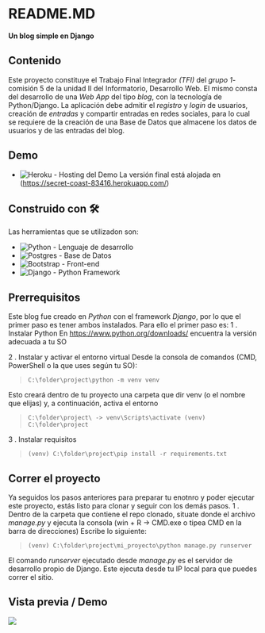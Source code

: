 # README.MD
**Un blog simple en Django**

## Contenido
Este proyecto constituye el Trabajo Final Integrador _(TFI)_ del _grupo 1_-comisión 5 de la unidad II del Informatorio, Desarrollo Web.  El mismo consta del desarrollo de una _Web App_ del tipo _blog_, con la tecnología de Python/Django. 
La aplicación debe admitir el _registro_ y _login_ de usuarios, creación de _entradas_  y compartir entradas en redes sociales, para lo cual se requiere de la creación de una Base de Datos que almacene los datos de usuarios y de las entradas del blog.

## Demo
* ![Heroku](https://img.shields.io/badge/heroku-%23430098.svg?style=for-the-badge&logo=heroku&logoColor=white) - Hosting del Demo
La versión final está alojada en (https://secret-coast-83416.herokuapp.com/)

## Construido con 🛠️
Las herramientas que se utilizadon son:

* ![Python](https://img.shields.io/badge/python-3670A0?style=for-the-badge&logo=python&logoColor=ffdd54) - Lenguaje de desarrollo
* ![Postgres](https://img.shields.io/badge/postgres-%23316192.svg?style=for-the-badge&logo=postgresql&logoColor=white) - Base de Datos
* ![Bootstrap](https://img.shields.io/badge/bootstrap-%23563D7C.svg?style=for-the-badge&logo=bootstrap&logoColor=white) - Front-end
* ![Django](https://img.shields.io/badge/django-%23092E20.svg?style=for-the-badge&logo=django&logoColor=white) - Python Framework

## Prerrequisitos
Este blog fue creado en _Python_ con el framework _Django_, por lo que el primer paso es tener ambos instalados.
Para ello el primer paso es:
1 . Instalar Python
En https://www.python.org/downloads/ encuentra la versión adecuada a tu SO

2 . Instalar y activar el entorno virtual
Desde la consola de comandos (CMD, PowerShell o la que uses según tu SO):

>``C:\folder\project\python -m venv venv``

Esto creará dentro de tu proyecto una carpeta que dir venv (o el nombre que elijas) y, a continuación, activa el entorno

>``C:\folder\project\ -> venv\Scripts\activate
>(venv) C:\folder\project``

3 . Instalar requisitos

>``(venv) C:\folder\project\pip install -r requirements.txt``

## Correr el proyecto
Ya seguidos los pasos anteriores para preparar tu enotnro y poder ejecutar este proyecto, estás listo para clonar y seguir con los demás pasos.
1 . Dentro de la carpeta que contiene el repo clonado, situate donde el archivo _manage.py_ y ejecuta la consola (win + R -> CMD.exe o tipea CMD en la barra de direcciones)
Escribe lo siguiente:

>``(venv) C:\folder\project\mi_proyecto\python manage.py runserver``

El comando _runserver_ ejecutado desde _manage.py_ es el servidor de desarrollo propio de Django. Este ejecuta desde tu IP local para que puedes correr el sitio.

## Vista previa / Demo
![](https://github.com/NataNoEsta/mi_proyecto/blob/master/screenshotdemo.jpeg)
